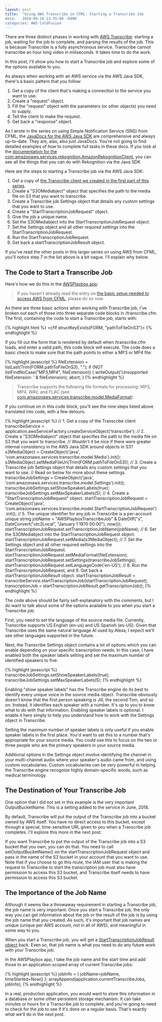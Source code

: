```yaml
---
layout: post
title:  "Using AWS Transcribe in CFML: Starting a Transcribe Job
date:   2018-09-18 13:35:00 -0400
categories: AWS ColdFusion
---
```

There are three distinct phases in working with [AWS Transcribe](https://aws.amazon.com/transcribe/): starting a job, waiting for the job to complete, and parsing the results of the job. This is because Transcribe is a fully asynchronous service. Transcribe cannot transcribe an hour long video in miliseconds. It takes time to do the work.

In this post, I'll show you how to start a Transcribe job and explore some of the options available to you.

As always when working with an AWS service via the AWS Java SDK, there's a basic pattern that you follow:

1. Get a copy of the client that's making a connection to the service you want to use.
2. Create a "request" object.
3. Fill the "request" object with the parameters (or other objects) you need to supply.
4. Tell the client to make the request.
5. Get back a "response" object.

As I wrote in the series on using Simple Notification Service (SNS) from CFML, the [JavaDocs for the AWS Java SDK](https://docs.aws.amazon.com/AWSJavaSDK/latest/javadoc/index.html) are comprehensive and always up-to-date. They are, alas, also just JavaDocs. You're not going to find detailed examples of how to complete full tasks in these docs. If you look at the [documentation for the com.amazonaws.services.rekognition.AmazonRekognitionClient](https://docs.aws.amazon.com/AWSJavaSDK/latest/javadoc/com/amazonaws/services/rekognition/AmazonRekognitionClient.html), you can see all the things that you can do with Rekognition via the Java SDK.

Here are the steps to starting a Transcribe job via the AWS Java SDK:

1. Get a copy of [the Transcribe client we created in the first part of this series](/aws/coldfusion/2018/07/23/Using-AWS-Transcribe-In-CFML-Part-1.html).
2. Create a "S3OMediabject" object that specifies the path to the media file on S3 that you want to transcribe.
3. Create a Transcribe job Settings object that details any custom settings that you want to use.
4. Create a "StartTranscriptionJobRequest" object.
5. Give the job a unique name.
6. Set the S3OMediabject into the StartTranscriptionJobRequest object.
7. Set the Settings object and all other required settings into the StartTranscriptionJobRequest.
8. Run the StartTranscriptionJobRequest.
9. Get back a startTranscriptionJobResult object.

If you've read the other posts in this larger series on using AWS from CFML, you'll notice step 7 in the list above is a bit vague. I'll explain why below.

## The Code to Start a Transcribe Job

Here's how we do this in the [AWSPlaybox app](https://github.com/brianklaas/awsPlaybox):

> If you haven't already read the entry on [the basic setup needed to access AWS from CFML](/aws/coldfusion/2018/05/21/Basic-Setup-Needed-To-Access-AWS-From-CFML.html), please do so now.

As there are three basic actions when working with Transcribe job, I've broken out each of those into three separate code blocks in /transcribe.cfm. The first, containing the code to start a Transcribe job, starts with:

{% highlight html %}
<cfif structKeyExists(FORM, "pathToFileOnS3")>
{% endhighlight %}

If you fill out the form that is rendered by default when /transcribe.cfm loads, and enter a valid path, this code block will execute. The code does a basic check to make sure that the path points to either a MP3 or MP4 file:

{% highlight javascript %}
fileExtension = listLast(Trim(FORM.pathToFileOnS3), ".");
  if (NOT listFindNoCase("MP3,MP4", fileExtension)) {
    writeOutput('Unsupported fileExtension: ' & fileExtension);
    abort;
}
{% endhighlight %}

> Transcribe supports the following file formats for processing: MP3, MP4, WAV, and FLAC (see [com.amazonaws.services.transcribe.model.MediaFormat](https://docs.aws.amazon.com/AWSJavaSDK/latest/javadoc/com/amazonaws/services/transcribe/model/MediaFormat.html)). 

If you continue on in this code block, you'll see the nine steps listed above translated into code, with a few detours:

{% highlight javascript %}
// 1. Get a copy of the Transcribe client
transcribeService = application.awsServiceFactory.createServiceObject('transcribe');
// 2. Create a "S3OMediabject" object that specifies the path to the media file on S3 that you want to transcribe.
// Wouldn't it be nice if there were greater internal consistency in the AWS Java SDK around objects in S3?
s3MediaObject = CreateObject('java', 'com.amazonaws.services.transcribe.model.Media').init();
s3MediaObject.setMediaFileUri(Trim(FORM.pathToFileOnS3));
// 3. Create a Transcribe job Settings object that details any custom settings that you want to use.
// Read on below for more about these settings.
transcribeJobSettings = CreateObject('java', 'com.amazonaws.services.transcribe.model.Settings').init();
transcribeJobSettings.setShowSpeakerLabels(true);
transcribeJobSettings.setMaxSpeakerLabels(5);
// 4. Create a "StartTranscriptionJobRequest" object.
startTranscriptionJobRequest = CreateObject('java', 'com.amazonaws.services.transcribe.model.StartTranscriptionJobRequest').init();
// 5. The unique identifier for any job in Transcribe is a per-account unique string
jobName = "AWSPlayboxTranscribeJob" & DateDiff("s", DateConvert("utc2Local", "January 1 1970 00:00"), now());
startTranscriptionJobRequest.setTranscriptionJobName(jobName);
// 6. Set the S3OMediabject into the StartTranscriptionJobRequest object.
startTranscriptionJobRequest.setMedia(s3MediaObject);
// 7. Set the Settings object and all other required settings into the StartTranscriptionJobRequest.
startTranscriptionJobRequest.setMediaFormat(fileExtension);
startTranscriptionJobRequest.setSettings(transcribeJobSettings);
startTranscriptionJobRequest.setLanguageCode('en-US');
// 8. Run the StartTranscriptionJobRequest, and 9. Get back a startTranscriptionJobResult object.
startTranscriptionJobResult = transcribeService.startTranscriptionJob(startTranscriptionJobRequest);
transcriptionJob = startTranscriptionJobResult.getTranscriptionJob();
{% endhighlight %}

The code above should be fairly self-explanatory with the comments, but I do want to talk about some of the options available to you when you start a Transcribe job.

First, you need to set the language of the source media file. Currently, Transcribe supports US English (en-us) and US Spanish (es-US). Given that Transcribe uses the same natural language AI used by Alexa, I expect we'll see other languages supported in the future.

Next, the Transcribe Settings object contains a lot of options which you can enable depending on your specific transcription needs. In this case, I have enabled both the speaker labels setting and set the maximum number of identified speakers to five:

{% highlight javascript %}
transcribeJobSettings.setShowSpeakerLabels(true);
transcribeJobSettings.setMaxSpeakerLabels(5);
{% endhighlight %}

Enabling "show speaker labels" has the Transcribe engine do its best to identify every unique voice in the source media object. Transcribe obviously doesn't know that the first person speaking is Jill, the second Tom, and so on. Instead, it identifies each speaker with a number. It's up to you to know what to do with that information. Enabling speaker labels is optional. I enable it here simply to help you understand how to work with the Settings object in Transcribe.

Setting the maximum number of speaker labels is only useful if you enable speaker labels in the first place. You'd want to set this to a number that's appropriate for your source media. You could use this to focus on the two or three people who are the primary speakers in your source media.

Additional options in the Settings object involve identifying the channel in your multi-channel audio where your speaker's audio came from, and using custom vocabularies. Custom vocabularies can be very powerful in helping the Transcribe engine recognize highly domain-specific words, such as medical terminology.

## The Destination of Your Transcribe Job

One option that I did not set in this example is the very important OutputBucketName. This is a setting added to the service in June, 2018.

By default, Transcribe will put the output of the Transcribe job into a bucket owned by AWS itself. You have no direct access to this bucket, except through a special, time-sensitive URL given to you when a Transcribe job completes. I'll explore this more in the next post.

If you want Transcribe to put the output of the Transcribe job into a S3 bucket that you own, you can do that. You need to call setOutputBucketName() on the startTranscriptionJobRequest object and pass in the name of the S3 bucket in your account that you want to use. Note that if you choose to go this route, the IAM user that is making the request to Transcribe to start the transcription job must also have permission to access this S3 bucket, and Transcribe itself needs to have permission to access this S3 bucket.

## The Importance of the Job Name

Although it seems like a throwaway requirement in starting a Transcribe job, the job name is very important. Once you start a Transcribe job, the only way you can get information about the job or the result of the job is by using the job name that you created. As such, it's important that job names are unique (unique per AWS account, not in all of AWS), and meaningful in some way to you.

When you start a Transcribe job, you will get a [StartTranscriptionJobResult object](https://docs.aws.amazon.com/AWSJavaSDK/latest/javadoc/com/amazonaws/services/transcribe/model/StartTranscriptionJobResult.html) back. Even so, that job name is what you need to do any future work with your Transcribe job.

In the AWSPlaybox app, I take the job name and the start time and add those to an application-scoped array of current Transcribe jobs:

{% highlight javascript %}
jobInfo = { 
	jobName=jobName, 
	timeStarted=Now() 
};
arrayAppend(application.currentTranscribeJobs, jobInfo);
{% endhighlight %}

In a real, production application, you would want to store this information in a database or some other persistent storage mechanism. It can take minutes or hours for a Transcribe job to complete, and you're going to need to check for the job to see if it's done on a regular basis. That's exactly what we'll do in the next post.